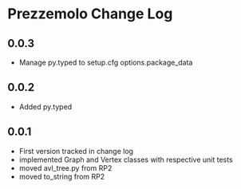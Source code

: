 <!--- Copyright 2022 eprbell --->

<!--- Licensed under the Apache License, Version 2.0 (the "License"); --->
<!--- you may not use this file except in compliance with the License. --->
<!--- You may obtain a copy of the License at --->

<!---     http://www.apache.org/licenses/LICENSE-2.0 --->

<!--- Unless required by applicable law or agreed to in writing, software --->
<!--- distributed under the License is distributed on an "AS IS" BASIS, --->
<!--- WITHOUT WARRANTIES OR CONDITIONS OF ANY KIND, either express or implied. --->
<!--- See the License for the specific language governing permissions and --->
<!--- limitations under the License. --->

# Prezzemolo Change Log

## 0.0.3
* Manage py.typed to setup.cfg options.package_data

## 0.0.2
* Added py.typed

## 0.0.1
* First version tracked in change log
* implemented Graph and Vertex classes with respective unit tests
* moved avl_tree.py from RP2
* moved to_string from RP2
